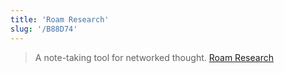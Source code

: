 ```yaml
---
title: 'Roam Research'
slug: '/B88D74'
---
```


> A note-taking tool for networked thought. [Roam Research](https://roamresearch.com/)
